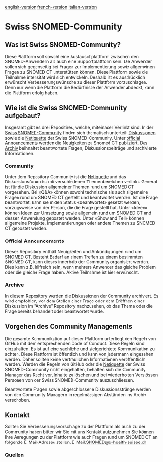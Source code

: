 [english-version](https://github.com/ehealthsuisse/Snomed-Community/blob/main/english.md)
[french-version](https://github.com/ehealthsuisse/Snomed-Community/blob/main/french.md)
[italian-version](https://github.com/ehealthsuisse/Snomed-Community/blob/main/italian.md)
# Swiss SNOMED-Community

## Was ist Swiss SNOMED-Community?
Diese Plattform soll sowohl eine Austauschplattform zwischen den SNOMED-Anwendern als auch eine Supportplattform sein. Die Anwender sollen sich gegenseitig bei Fragen zur Implementierung sowie allgemeinen Fragen zu SNOMED CT unterstützen können. Diese Plattform sowie die Teilnahme intensität wird sich entwickeln. Deshalb ist es ausdrücklich erwünscht Verbesserungswünsche zu dieser Plattform vorzuschlagen. Denn nur wenn die Plattform die Bedürfnisse der Anwender abdeckt, kann die Plattform erfolg haben.

## Wie ist die Swiss SNOMED-Community aufgebaut?
Insgesamt gibt es drei Repositires, welche, miteinader Verlinkt sind. In der [Swiss SNOMED-Community](https://github.com/ehealthsuisse/Community/blob/main/README.md) finden sich thematisch unterteilt [Diskussionen](https://github.com/ehealthsuisse/Community/discussions) sowie die [Netiquette](https://github.com/ehealthsuisse/Community-Snomed/blob/main/README.md#netiquette) der Swiss SNOMED-Community. Unter [official Announcements](https://github.com/ehealthsuisse/Announcements/discussions) werden die Neuigkeiten zu Snomed CT publiziert. Das [Archiv](https://github.com/ehealthsuisse/Archiv/discussions) beihnaltet  beantwortete Fragen, Diskussionsbeiträge und archivierte Informationen.

### Community
Unter dem Repository Community ist die [Netiquette](https://github.com/ehealthsuisse/Community-Snomed/blob/main/README.md#netiquette) und das Diskussionsforum ist  mit verschiedenen Themenbereichen verlinkt. General ist für die Diskussion allgemeiner Themen rund um SNOMED CT vorgesehen. Bei «Q&A» können sowohl technische als auch allgemeine Fragen rund um SNOMED CT gestellt und beantwortet werden. Ist die Frage beantwortet, kann sie in den Status «beantwortet» gesetzt werden, vorzugsweise von der Person, die die Frage gestellt hat. Unter «Ideen» können Ideen zur Umsetzung sowie allgemein rund um SNOMED CT und dessen Anwendung gepostet werden. Unter «Show and Tell» können allgemeine Projekte, Implementierungen oder andere Themen zu SNOMED CT gepostet werden.

### Official Announcements
Dieses Repository enthält Neuigkeiten und Ankündigungen rund um SNOMED CT. Besteht Bedarf an einem Treffen zu einem bestimmten SNOMED CT, kann dieses innerhalb der Community organisiert werden. Dies kann z.B. hilfreich sein, wenn mehrere Anwender das gleiche Problem oder die gleiche Frage haben. Aktive Teilnahme ist hier erwünscht.

### Archive
In diesem Repository werden die Diskussionen der Community archiviert. Es wird empfohlen, vor dem Stellen einer Frage oder dem Eröffnen einer Diskussion im "Archive" Repository nachzusehen, ob das Thema oder die Frage bereits behandelt oder beantwortet wurde.

## Vorgehen des Community Managements
Die gesamte Kommunikation auf dieser Plattform unterliegt den Regeln von GitHub mit dem entsprechenden Code of Conduct. Diese Regeln sind einzuhalten. Es ist auf eine sachliche und zielgerichtete Kommunikation zu achten. Diese Plattform ist öffentlich und kann von jedermann eingesehen werden. Daher sollten keine vertraulichen Informationen veröffentlicht werden.
Werden die Regeln von GitHub oder die [Netiquette](https://github.com/ehealthsuisse/Community-Snomed/blob/main/README.md#netiquette) der Swiss SNOMED-Community nicht eingehalten, behalten sich die Community Manager das Recht vor, Inhalte zu löschen und bei wiederholten Verstössen Personen von der Swiss SNOMED-Community auszuschliessen.

Beantwortete Fragen sowie abgeschlossene Diskussionsstränge werden von den Community Managern in regelmässigen Abständen ins Archiv verschoben.

## Kontakt
Sollten Sie Verbesserungsvorschläge zu der Plattform als auch zu der Community haben bitten wir Sie mit uns Kontakt aufzunehmen
Sie können Ihre Anregungen zu der Plattform wie auch Fragen rund um SNOMED CT  an folgende E-Mail-Adresse stellen. 
E-Mail:SNOMED@e-health-suisse.ch

### Quellen
